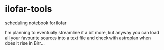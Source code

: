 # ilofar-tools
scheduling notebook for ilofar

I'm planning to eventually streamline it a bit more, but anyway you can load all your favourite sources into a text file and check with astroplan when does it rise in Birr...

